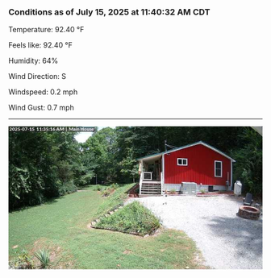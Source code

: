 ### Conditions as of July 15, 2025 at 11:40:32 AM CDT 

Temperature: 92.40 &deg;F

Feels like: 92.40 &deg;F

Humidity: 64%

Wind Direction: S

Windspeed: 0.2 mph

Wind Gust: 0.7 mph

---

<img src="./images/latest.jpeg"/>

